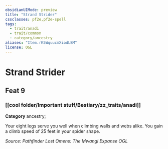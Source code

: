 ```yaml
---
obsidianUIMode: preview
title: "Strand Strider"
cssclasses: pf2e,pf2e-spell
tags:
  - trait/anadi
  - trait/common
  - category/ancestry
aliases: "Item.rK5WquucmXiodLBM"
license: OGL
---
```

# Strand Strider
## Feat 9
### [[cool folder/Important stuff/Bestiary/zz_traits/anadi]]

**Category** ancestry; 




Your eight legs serve you well when climbing walls and webs alike. You gain a climb speed of 25 feet in your spider shape.

*Source: Pathfinder Lost Omens: The Mwangi Expanse*
*OGL*